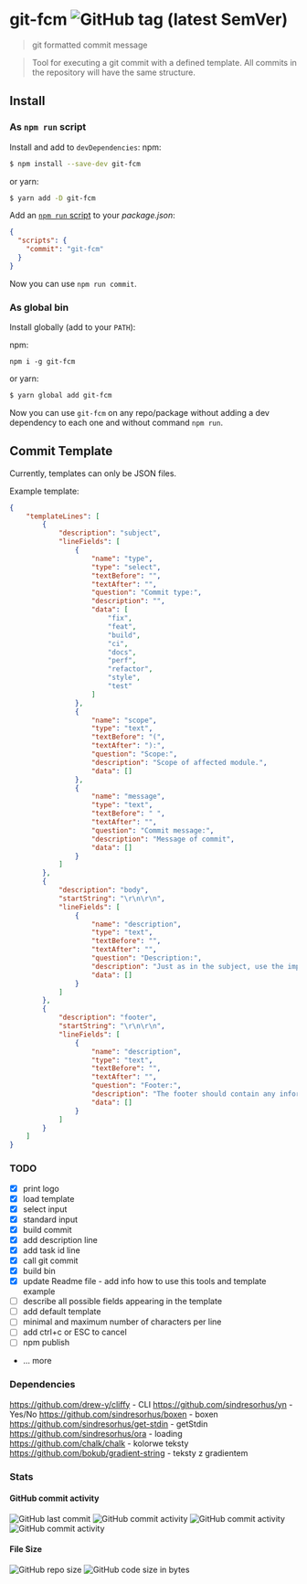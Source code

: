 # git-fcm ![GitHub tag (latest SemVer)](https://img.shields.io/github/tag/ambus/gfc.svg)

>git formatted commit message

>Tool for executing a git commit with a defined template. 
>All commits in the repository will have the same structure.

## Install

### As `npm run` script

Install and add to `devDependencies`:
npm:
```bash
$ npm install --save-dev git-fcm
```

or yarn:
```bash
$ yarn add -D git-fcm
```

Add an [`npm run` script](https://docs.npmjs.com/cli/run-script) to your _package.json_:

```json
{
  "scripts": {
    "commit": "git-fcm"
  }
}
```

Now you can use `npm run commit`.

### As global bin

Install globally (add to your `PATH`):

npm:
```
npm i -g git-fcm
```
or yarn:
```bash
$ yarn global add git-fcm
```

Now you can use `git-fcm` on any repo/package without adding a dev dependency to each one and without command `npm run`.

## Commit Template

Currently, templates can only be JSON files.

Example template:
```json
{
    "templateLines": [
        {
            "description": "subject",
            "lineFields": [
                {
                    "name": "type",
                    "type": "select",
                    "textBefore": "",
                    "textAfter": "",
                    "question": "Commit type:",
                    "description": "",
                    "data": [
                        "fix",
                        "feat",
                        "build",
                        "ci",
                        "docs",
                        "perf",
                        "refactor",
                        "style",
                        "test"
                    ]
                },
                {
                    "name": "scope",
                    "type": "text",
                    "textBefore": "(",
                    "textAfter": "):",
                    "question": "Scope:",
                    "description": "Scope of affected module.",
                    "data": []
                },
                {
                    "name": "message",
                    "type": "text",
                    "textBefore": " ",
                    "textAfter": "",
                    "question": "Commit message:",
                    "description": "Message of commit",
                    "data": []
                }
            ]
        },
        {
            "description": "body",
            "startString": "\r\n\r\n",
            "lineFields": [
                {
                    "name": "description",
                    "type": "text",
                    "textBefore": "",
                    "textAfter": "",
                    "question": "Description:",
                    "description": "Just as in the subject, use the imperative, present tense: 'change' not 'changed' nor 'changes'.\nThe body should include the motivation for the change and contrast this with previous behavior.",
                    "data": []
                }
            ]
        },
        {
            "description": "footer",
            "startString": "\r\n\r\n",
            "lineFields": [
                {
                    "name": "description",
                    "type": "text",
                    "textBefore": "",
                    "textAfter": "",
                    "question": "Footer:",
                    "description": "The footer should contain any information about Breaking Changes and is also the place to reference GitHub issues that this commit Closes. \nBreaking Changes should start with the word BREAKING CHANGE: with a space or two newlines. \nThe rest of the commit message is then used for this.",
                    "data": []
                }
            ]
        }
    ]
}
```


### TODO

- [x] print logo
- [X] load template
- [X] select input
- [X] standard input
- [X] build commit
- [X] add description line
- [X] add task id line
- [X] call git commit
- [X] build bin
- [X] update Readme file - add info how to use this tools and template example
- [ ] describe all possible fields appearing in the template
- [ ] add default template
- [ ] minimal and maximum number of characters per line
- [ ] add ctrl+c or ESC to cancel
- [ ] npm publish
- ... more

### Dependencies

https://github.com/drew-y/cliffy - CLI
https://github.com/sindresorhus/yn - Yes/No
https://github.com/sindresorhus/boxen - boxen
https://github.com/sindresorhus/get-stdin - getStdin
https://github.com/sindresorhus/ora - loading
https://github.com/chalk/chalk - kolorwe teksty
https://github.com/bokub/gradient-string - teksty z gradientem

### Stats

#### GitHub commit activity

![GitHub last commit](https://img.shields.io/github/last-commit/ambus/gfc.svg)
![GitHub commit activity](https://img.shields.io/github/commit-activity/y/ambus/gfc.svg)
![GitHub commit activity](https://img.shields.io/github/commit-activity/m/ambus/gfc.svg)
![GitHub commit activity](https://img.shields.io/github/commit-activity/w/ambus/gfc.svg)

#### File Size

![GitHub repo size](https://img.shields.io/github/repo-size/ambus/gfc.svg)
![GitHub code size in bytes](https://img.shields.io/github/languages/code-size/ambus/gfc.svg)
